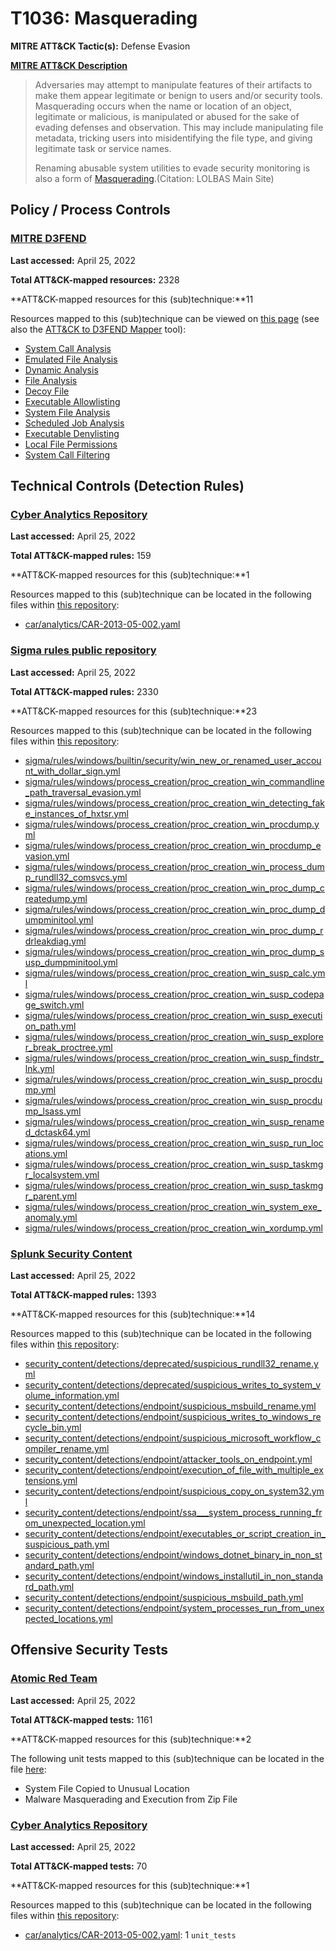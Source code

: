 # T1036: Masquerading
**MITRE ATT&CK Tactic(s):** Defense Evasion

**[MITRE ATT&CK Description](https://attack.mitre.org/techniques/T1036)**
<blockquote>Adversaries may attempt to manipulate features of their artifacts to make them appear legitimate or benign to users and/or security tools. Masquerading occurs when the name or location of an object, legitimate or malicious, is manipulated or abused for the sake of evading defenses and observation. This may include manipulating file metadata, tricking users into misidentifying the file type, and giving legitimate task or service names.

Renaming abusable system utilities to evade security monitoring is also a form of [Masquerading](https://attack.mitre.org/techniques/T1036).(Citation: LOLBAS Main Site)</blockquote>
## Policy / Process Controls
### [MITRE D3FEND](https://d3fend.mitre.org/)
**Last accessed:** April 25, 2022

**Total ATT&CK-mapped resources:** 2328

**ATT&CK-mapped resources for this (sub)technique:**11

Resources mapped to this (sub)technique can be viewed on [this page](https://d3fend.mitre.org/) (see also the [ATT&CK to D3FEND Mapper](https://d3fend.mitre.org/tools/attack-mapper) tool):

* [System Call Analysis](https://d3fend.mitre.org/techniques/d3f:SystemCallAnalysis)
* [Emulated File Analysis](https://d3fend.mitre.org/techniques/d3f:EmulatedFileAnalysis)
* [Dynamic Analysis](https://d3fend.mitre.org/techniques/d3f:DynamicAnalysis)
* [File Analysis](https://d3fend.mitre.org/techniques/d3f:FileAnalysis)
* [Decoy File](https://d3fend.mitre.org/techniques/d3f:DecoyFile)
* [Executable Allowlisting](https://d3fend.mitre.org/techniques/d3f:ExecutableAllowlisting)
* [System File Analysis](https://d3fend.mitre.org/techniques/d3f:SystemFileAnalysis)
* [Scheduled Job Analysis](https://d3fend.mitre.org/techniques/d3f:ScheduledJobAnalysis)
* [Executable Denylisting](https://d3fend.mitre.org/techniques/d3f:ExecutableDenylisting)
* [Local File Permissions](https://d3fend.mitre.org/techniques/d3f:LocalFilePermissions)
* [System Call Filtering](https://d3fend.mitre.org/techniques/d3f:SystemCallFiltering)

## Technical Controls (Detection Rules)
### [Cyber Analytics Repository](https://car.mitre.org)
**Last accessed:** April 25, 2022

**Total ATT&CK-mapped rules:** 159

**ATT&CK-mapped resources for this (sub)technique:**1

Resources mapped to this (sub)technique can be located in the following files within [this repository](https://github.com/mitre-attack/car/blob/master/analytics):

* [car/analytics/CAR-2013-05-002.yaml](https://github.com/mitre-attack/car/blob/master/analytics/CAR-2013-05-002.yaml)

### [Sigma rules public repository](https://github.com/SigmaHQ/sigma)
**Last accessed:** April 25, 2022

**Total ATT&CK-mapped rules:** 2330

**ATT&CK-mapped resources for this (sub)technique:**23

Resources mapped to this (sub)technique can be located in the following files within [this repository](https://github.com/SigmaHQ/sigma/tree/master/rules):

* [sigma/rules/windows/builtin/security/win_new_or_renamed_user_account_with_dollar_sign.yml](https://github.com/SigmaHQ/sigma/blob/master/rules/windows/builtin/security/win_new_or_renamed_user_account_with_dollar_sign.yml)
* [sigma/rules/windows/process_creation/proc_creation_win_commandline_path_traversal_evasion.yml](https://github.com/SigmaHQ/sigma/blob/master/rules/windows/process_creation/proc_creation_win_commandline_path_traversal_evasion.yml)
* [sigma/rules/windows/process_creation/proc_creation_win_detecting_fake_instances_of_hxtsr.yml](https://github.com/SigmaHQ/sigma/blob/master/rules/windows/process_creation/proc_creation_win_detecting_fake_instances_of_hxtsr.yml)
* [sigma/rules/windows/process_creation/proc_creation_win_procdump.yml](https://github.com/SigmaHQ/sigma/blob/master/rules/windows/process_creation/proc_creation_win_procdump.yml)
* [sigma/rules/windows/process_creation/proc_creation_win_procdump_evasion.yml](https://github.com/SigmaHQ/sigma/blob/master/rules/windows/process_creation/proc_creation_win_procdump_evasion.yml)
* [sigma/rules/windows/process_creation/proc_creation_win_process_dump_rundll32_comsvcs.yml](https://github.com/SigmaHQ/sigma/blob/master/rules/windows/process_creation/proc_creation_win_process_dump_rundll32_comsvcs.yml)
* [sigma/rules/windows/process_creation/proc_creation_win_proc_dump_createdump.yml](https://github.com/SigmaHQ/sigma/blob/master/rules/windows/process_creation/proc_creation_win_proc_dump_createdump.yml)
* [sigma/rules/windows/process_creation/proc_creation_win_proc_dump_dumpminitool.yml](https://github.com/SigmaHQ/sigma/blob/master/rules/windows/process_creation/proc_creation_win_proc_dump_dumpminitool.yml)
* [sigma/rules/windows/process_creation/proc_creation_win_proc_dump_rdrleakdiag.yml](https://github.com/SigmaHQ/sigma/blob/master/rules/windows/process_creation/proc_creation_win_proc_dump_rdrleakdiag.yml)
* [sigma/rules/windows/process_creation/proc_creation_win_proc_dump_susp_dumpminitool.yml](https://github.com/SigmaHQ/sigma/blob/master/rules/windows/process_creation/proc_creation_win_proc_dump_susp_dumpminitool.yml)
* [sigma/rules/windows/process_creation/proc_creation_win_susp_calc.yml](https://github.com/SigmaHQ/sigma/blob/master/rules/windows/process_creation/proc_creation_win_susp_calc.yml)
* [sigma/rules/windows/process_creation/proc_creation_win_susp_codepage_switch.yml](https://github.com/SigmaHQ/sigma/blob/master/rules/windows/process_creation/proc_creation_win_susp_codepage_switch.yml)
* [sigma/rules/windows/process_creation/proc_creation_win_susp_execution_path.yml](https://github.com/SigmaHQ/sigma/blob/master/rules/windows/process_creation/proc_creation_win_susp_execution_path.yml)
* [sigma/rules/windows/process_creation/proc_creation_win_susp_explorer_break_proctree.yml](https://github.com/SigmaHQ/sigma/blob/master/rules/windows/process_creation/proc_creation_win_susp_explorer_break_proctree.yml)
* [sigma/rules/windows/process_creation/proc_creation_win_susp_findstr_lnk.yml](https://github.com/SigmaHQ/sigma/blob/master/rules/windows/process_creation/proc_creation_win_susp_findstr_lnk.yml)
* [sigma/rules/windows/process_creation/proc_creation_win_susp_procdump.yml](https://github.com/SigmaHQ/sigma/blob/master/rules/windows/process_creation/proc_creation_win_susp_procdump.yml)
* [sigma/rules/windows/process_creation/proc_creation_win_susp_procdump_lsass.yml](https://github.com/SigmaHQ/sigma/blob/master/rules/windows/process_creation/proc_creation_win_susp_procdump_lsass.yml)
* [sigma/rules/windows/process_creation/proc_creation_win_susp_renamed_dctask64.yml](https://github.com/SigmaHQ/sigma/blob/master/rules/windows/process_creation/proc_creation_win_susp_renamed_dctask64.yml)
* [sigma/rules/windows/process_creation/proc_creation_win_susp_run_locations.yml](https://github.com/SigmaHQ/sigma/blob/master/rules/windows/process_creation/proc_creation_win_susp_run_locations.yml)
* [sigma/rules/windows/process_creation/proc_creation_win_susp_taskmgr_localsystem.yml](https://github.com/SigmaHQ/sigma/blob/master/rules/windows/process_creation/proc_creation_win_susp_taskmgr_localsystem.yml)
* [sigma/rules/windows/process_creation/proc_creation_win_susp_taskmgr_parent.yml](https://github.com/SigmaHQ/sigma/blob/master/rules/windows/process_creation/proc_creation_win_susp_taskmgr_parent.yml)
* [sigma/rules/windows/process_creation/proc_creation_win_system_exe_anomaly.yml](https://github.com/SigmaHQ/sigma/blob/master/rules/windows/process_creation/proc_creation_win_system_exe_anomaly.yml)
* [sigma/rules/windows/process_creation/proc_creation_win_xordump.yml](https://github.com/SigmaHQ/sigma/blob/master/rules/windows/process_creation/proc_creation_win_xordump.yml)

### [Splunk Security Content](https://github.com/splunk/security_content)
**Last accessed:** April 25, 2022

**Total ATT&CK-mapped rules:** 1393

**ATT&CK-mapped resources for this (sub)technique:**14

Resources mapped to this (sub)technique can be located in the following files within [this repository](https://github.com/splunk/security_content/tree/develop/detections):

* [security_content/detections/deprecated/suspicious_rundll32_rename.yml](https://github.com/splunk/security_content/blob/develop/detections/deprecated/suspicious_rundll32_rename.yml)
* [security_content/detections/deprecated/suspicious_writes_to_system_volume_information.yml](https://github.com/splunk/security_content/blob/develop/detections/deprecated/suspicious_writes_to_system_volume_information.yml)
* [security_content/detections/endpoint/suspicious_msbuild_rename.yml](https://github.com/splunk/security_content/blob/develop/detections/endpoint/suspicious_msbuild_rename.yml)
* [security_content/detections/endpoint/suspicious_writes_to_windows_recycle_bin.yml](https://github.com/splunk/security_content/blob/develop/detections/endpoint/suspicious_writes_to_windows_recycle_bin.yml)
* [security_content/detections/endpoint/suspicious_microsoft_workflow_compiler_rename.yml](https://github.com/splunk/security_content/blob/develop/detections/endpoint/suspicious_microsoft_workflow_compiler_rename.yml)
* [security_content/detections/endpoint/attacker_tools_on_endpoint.yml](https://github.com/splunk/security_content/blob/develop/detections/endpoint/attacker_tools_on_endpoint.yml)
* [security_content/detections/endpoint/execution_of_file_with_multiple_extensions.yml](https://github.com/splunk/security_content/blob/develop/detections/endpoint/execution_of_file_with_multiple_extensions.yml)
* [security_content/detections/endpoint/suspicious_copy_on_system32.yml](https://github.com/splunk/security_content/blob/develop/detections/endpoint/suspicious_copy_on_system32.yml)
* [security_content/detections/endpoint/ssa___system_process_running_from_unexpected_location.yml](https://github.com/splunk/security_content/blob/develop/detections/endpoint/ssa___system_process_running_from_unexpected_location.yml)
* [security_content/detections/endpoint/executables_or_script_creation_in_suspicious_path.yml](https://github.com/splunk/security_content/blob/develop/detections/endpoint/executables_or_script_creation_in_suspicious_path.yml)
* [security_content/detections/endpoint/windows_dotnet_binary_in_non_standard_path.yml](https://github.com/splunk/security_content/blob/develop/detections/endpoint/windows_dotnet_binary_in_non_standard_path.yml)
* [security_content/detections/endpoint/windows_installutil_in_non_standard_path.yml](https://github.com/splunk/security_content/blob/develop/detections/endpoint/windows_installutil_in_non_standard_path.yml)
* [security_content/detections/endpoint/suspicious_msbuild_path.yml](https://github.com/splunk/security_content/blob/develop/detections/endpoint/suspicious_msbuild_path.yml)
* [security_content/detections/endpoint/system_processes_run_from_unexpected_locations.yml](https://github.com/splunk/security_content/blob/develop/detections/endpoint/system_processes_run_from_unexpected_locations.yml)


## Offensive Security Tests
### [Atomic Red Team](https://github.com/redcanaryco/atomic-red-team)
**Last accessed:** April 25, 2022

**Total ATT&CK-mapped tests:** 1161

**ATT&CK-mapped resources for this (sub)technique:**2

The following unit tests mapped to this (sub)technique can be located in the file [here](https://github.com/redcanaryco/atomic-red-team/tree/master/atomics/T1036/T1036.yaml):

* System File Copied to Unusual Location
* Malware Masquerading and Execution from Zip File

### [Cyber Analytics Repository](https://car.mitre.org)
**Last accessed:** April 25, 2022

**Total ATT&CK-mapped tests:** 70

**ATT&CK-mapped resources for this (sub)technique:**1

Resources mapped to this (sub)technique can be located in the following files within [this repository](https://github.com/mitre-attack/car/blob/master/analytics):

* [car/analytics/CAR-2013-05-002.yaml](https://github.com/mitre-attack/car/blob/master/analytics/CAR-2013-05-002.yaml): 1 <code>unit_tests</code>


